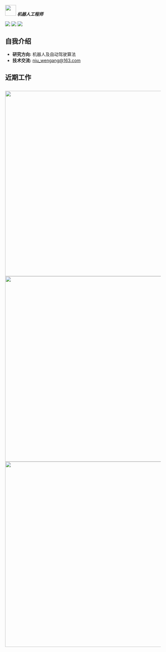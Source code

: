   <img src="https://user-images.githubusercontent.com/5679180/79618120-0daffb80-80be-11ea-819e-d2b0fa904d07.gif" width="35px"> ***机器人工程师***  


[![](https://img.shields.io/badge/Bilibili-robotics%E6%B8%AF-brightgreen)](https://space.bilibili.com/356146260)
[![](https://img.shields.io/badge/CSDN%E5%8D%9A%E5%AE%A2-robotics%E6%B8%AF-brightgreen)](https://blog.csdn.net/weixin_37684239?type=blog)
![](https://visitor-badge.laobi.icu/badge?page_id=niuwengang.visitor-badge)

## 自我介绍
+ **研究方向:** 机器人及自动驾驶算法
+ **技术交流:** niu_wengang@163.com

## 近期工作








##
  <img src="https://starchart.cc/niuwengang/AlkaidQuadrotor"  width = "600px"    />        

  <img src="https://github-profile-trophy.vercel.app/?username=niuwengang&theme=dark_lover"  width = "600px"    />        
  <img src="https://github-readme-activity-graph.vercel.app/graph?username=niuwengang"  width = "600px"    />        
  
